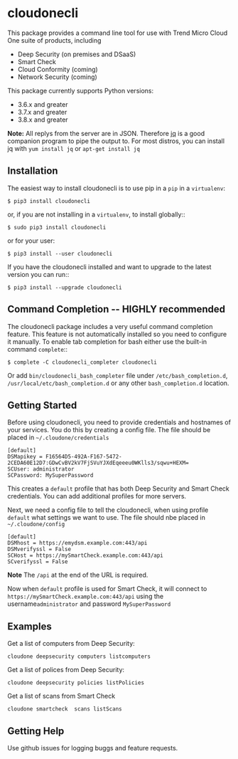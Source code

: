 # cloudonecli

This package provides a command line tool for use with Trend Micro Cloud One suite of products, including 
- Deep Security (on premises and DSaaS)
- Smart Check 
- Cloud Conformity (coming)
- Network Security (coming)

This package currently supports Python versions: 
- 3.6.x and greater
- 3.7.x and greater 
- 3.8.x and greater

**Note:** All replys from the server are in JSON. Therefore [jq](https://stedolan.github.io/jq/) is a good companion 
program to pipe the output to.  For most distros, you can install jq with `yum install jq` or `apt-get install jq`
 
## Installation
The easiest way to install cloudonecli is to use pip in a `pip`  in a ``virtualenv``:

    $ pip3 install cloudonecli

or, if you are not installing in a ``virtualenv``, to install globally::

    $ sudo pip3 install cloudonecli

or for your user:

    $ pip3 install --user cloudonecli

If you have the cloudonecli installed and want to upgrade to the latest version
you can run::

    $ pip3 install --upgrade cloudonecli
    
## Command Completion -- HIGHLY recommended

The cloudonecli package includes a very useful command completion feature.
This feature is not automatically installed so you need to configure it manually.
To enable tab completion for bash either use the built-in command ``complete``::

    $ complete -C cloudonecli_completer cloudonecli

Or add ``bin/cloudonecli_bash_completer`` file under ``/etc/bash_completion.d``,
``/usr/local/etc/bash_completion.d`` or any other ``bash_completion.d`` location.

## Getting Started
Before using cloudonecli, you need to provide credentials and hostnames of your services.
You do this by creating a config file. The file should be placed in `~/.cloudone/credentials`

    [default]
    DSMapikey = F16564D5-492A-F167-5472-2CEDA60E12D7:GDwCvBV2kV7FjSVuYJXdEqeeeu0WKlls3/sqwu+HEXM=
    SCUser: administrator
    SCPassword: MySuperPassword   
    
This creates a ``default`` profile that has both Deep Security and Smart Check credentials. You can add additional 
profiles for more servers. 

 Next, we need a config file to tell the cloudonecli, when using profile `default` what settings we want to use. 
 The file should nbe placed in `~/.cloudone/config`    
 
    [default]
    DSMhost = https://emydsm.example.com:443/api
    DSMverifyssl = False
    SCHost = https://mySmartCheck.example.com:443/api
    SCverifyssl = False

**Note** The `/api` at the end of the URL is required. 

Now when `default` profile is used for Smart Check, it will connect to `https://mySmartCheck.example.com:443/api` using the username`administrator` and password `MySuperPassword`


## Examples 

Get a list of computers from Deep Security: 

    cloudone deepsecurity computers listcomputers

Get a list of polices from Deep Security: 

    cloudone deepsecurity policies listPolicies
    
Get a list of scans from Smart Check 

    cloudone smartcheck  scans listScans
 
 
 ## Getting Help
 Use github issues for logging buggs and feature requests. 
 
 
 